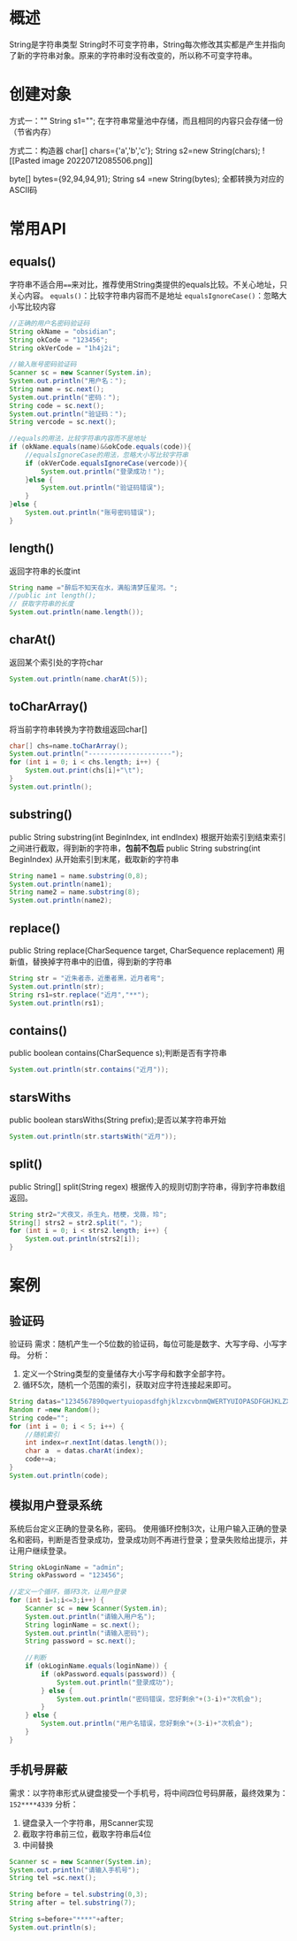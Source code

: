 # 概述
String是字符串类型
String时不可变字符串，String每次修改其实都是产生并指向了新的字符串对象。原来的字符串时没有改变的，所以称不可变字符串。

# 创建对象
方式一：""
String s1="";
在字符串常量池中存储，而且相同的内容只会存储一份（节省内存）

方式二：构造器
char[] chars={'a','b','c'};
String s2=new String(chars);
![[Pasted image 20220712085506.png]]

byte[] bytes={92,94,94,91};
String s4 =new String(bytes);
全都转换为对应的ASCII码

# 常用API
## equals()
字符串不适合用`==`来对比，推荐使用String类提供的equals比较。不关心地址，只关心内容。
`equals()`：比较字符串内容而不是地址
`equalsIgnoreCase()`：忽略大小写比较内容

```java
//正确的用户名密码验证码  
String okName = "obsidian";  
String okCode = "123456";  
String okVerCode = "1h4j2i";  
  
//输入账号密码验证码  
Scanner sc = new Scanner(System.in);  
System.out.println("用户名：");  
String name = sc.next();  
System.out.println("密码：");  
String code = sc.next();  
System.out.println("验证码：");  
String vercode = sc.next();  
  
//equals的用法，比较字符串内容而不是地址  
if (okName.equals(name)&&okCode.equals(code)){  
    //equalsIgnoreCase的用法，忽略大小写比较字符串  
    if (okVerCode.equalsIgnoreCase(vercode)){  
        System.out.println("登录成功！");  
    }else {  
        System.out.println("验证码错误");  
    }  
}else {  
    System.out.println("账号密码错误");  
}
```

## length()
返回字符串的长度int
```java
String name ="醉后不知天在水，满船清梦压星河。";  
//public int length();  
// 获取字符串的长度  
System.out.println(name.length());
```

## charAt()
返回某个索引处的字符char
```java
System.out.println(name.charAt(5));
```

## toCharArray()
将当前字符串转换为字符数组返回char[]
```java
char[] chs=name.toCharArray();  
System.out.println("---------------------");  
for (int i = 0; i < chs.length; i++) {  
    System.out.print(chs[i]+"\t");  
}  
System.out.println();
```

## substring()
public String substring(int BeginIndex, int endIndex)
根据开始索引到结束索引之间进行截取，得到新的字符串，**包前不包后**
public String substring(int BeginIndex)
从开始索引到末尾，截取新的字符串
```java
String name1 = name.substring(0,8);  
System.out.println(name1);
String name2 = name.substring(8);  
System.out.println(name2);
```

## replace()
public String replace(CharSequence target, CharSequence replacement)
用新值，替换掉字符串中的旧值，得到新的字符串
```java
String str = "近朱者赤，近墨者黑，近月者弯";  
System.out.println(str);  
String rs1=str.replace("近月","**");  
System.out.println(rs1);
```

## contains()
public boolean contains(CharSequence s);判断是否有字符串  
```java
System.out.println(str.contains("近月"));
```

## starsWiths
public boolean starsWiths(String prefix);是否以某字符串开始  
```java
System.out.println(str.startsWith("近月"));
```

## split()
public String[] split(String regex)
根据传入的规则切割字符串，得到字符串数组返回。
```java
String str2="犬夜叉，杀生丸，桔梗，戈薇，玲";  
String[] strs2 = str2.split("，");  
for (int i = 0; i < strs2.length; i++) {  
    System.out.println(strs2[i]);  
}
```

# 案例
## 验证码
验证码
需求：随机产生一个5位数的验证码，每位可能是数字、大写字母、小写字母。
分析：
1. 定义一个String类型的变量储存大小写字母和数字全部字符。
2. 循环5次，随机一个范围的索引，获取对应字符连接起来即可。

```java
String datas="1234567890qwertyuiopasdfghjklzxcvbnmQWERTYUIOPASDFGHJKLZXCVBNM";  
Random r =new Random();  
String code="";  
for (int i = 0; i < 5; i++) {  
    //随机索引  
    int index=r.nextInt(datas.length());  
    char a  = datas.charAt(index);  
    code+=a;  
}  
System.out.println(code);
```

## 模拟用户登录系统
系统后台定义正确的登录名称，密码。
使用循环控制3次，让用户输入正确的登录名和密码，判断是否登录成功，登录成功则不再进行登录；登录失败给出提示，并让用户继续登录。
```java
String okLoginName = "admin";  
String okPassword = "123456";  
  
//定义一个循环，循环3次，让用户登录  
for (int i=1;i<=3;i++) {  
    Scanner sc = new Scanner(System.in);  
    System.out.println("请输入用户名");  
    String loginName = sc.next();  
    System.out.println("请输入密码");  
    String password = sc.next();  
  
    //判断  
    if (okLoginName.equals(loginName)) {  
        if (okPassword.equals(password)) {  
            System.out.println("登录成功");  
        } else {  
            System.out.println("密码错误，您好剩余"+(3-i)+"次机会");  
        }  
    } else {  
        System.out.println("用户名错误，您好剩余"+(3-i)+"次机会");  
    }  
}
```

## 手机号屏蔽
需求：以字符串形式从键盘接受一个手机号，将中间四位号码屏蔽，最终效果为：
`152****4339`
分析：
1. 键盘录入一个字符串，用Scanner实现
2. 截取字符串前三位，截取字符串后4位
3. 中间替换

```java
Scanner sc = new Scanner(System.in);  
System.out.println("请输入手机号");  
String tel =sc.next();  
  
String before = tel.substring(0,3);  
String after = tel.substring(7);  
  
String s=before+"****"+after;  
System.out.println(s);
```



